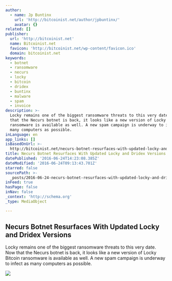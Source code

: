 ```yaml
---
author:
  - name: Jp Buntinx
    url: 'http://bitcoinist.net/author/jpbuntinx/'
    avatar: {}
related: []
publisher:
  url: 'http://bitcoinist.net'
  name: Bitcoinist.net
  favicon: 'http://bitcoinist.net/wp-content/favicon.ico'
  domain: bitcoinist.net
keywords:
  - botnet
  - ransomware
  - necurs
  - locky
  - bitcoin
  - dridex
  - buntinx
  - malware
  - spam
  - invoice
description: >-
  Locky remains one of the biggest ransomware threats to this very date. Now
  that the Necurs botnet is back, it looks like a new version of Locky Bitcoin
  ransomware is available as well. A new spam campaign is underway to infect as
  many computers as possible.
inLanguage: en
app_links: []
isBasedOnUrl: >-
  http://bitcoinist.net/necurs-botnet-resurfaces-with-updated-locky-and-dridex-versions/
title: Necurs Botnet Resurfaces With Updated Locky and Dridex Versions
datePublished: '2016-06-24T14:23:08.385Z'
dateModified: '2016-06-24T09:13:43.701Z'
starred: false
sourcePath: >-
  _posts/2016-06-24-necurs-botnet-resurfaces-with-updated-locky-and-dridex-versi.md
inFeed: true
hasPage: false
inNav: false
_context: 'http://schema.org'
_type: MediaObject

---
```

<article style=""><h1>Necurs Botnet Resurfaces With Updated Locky and Dridex Versions</h1><p>Locky remains one of the biggest ransomware threats to this very date. Now that the Necurs botnet is back, it looks like a new version of Locky Bitcoin ransomware is available as well. A new spam campaign is underway to infect as many computers as possible.</p><img src="http://bitcoinist.net/wp-content/uploads/2016/06/shutterstock_411660106.jpg" /></article>